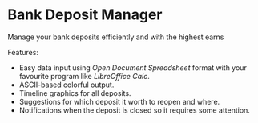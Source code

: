 # Bank Deposit Manager

Manage your bank deposits efficiently and with the highest earns

Features:
- Easy data input using *Open Document Spreadsheet* format with your favourite program like *LibreOffice Calc*.
- ASCII-based colorful output.
- Timeline graphics for all deposits.
- Suggestions for which deposit it worth to reopen and where.
- Notifications when the deposit is closed so it requires some attention.
